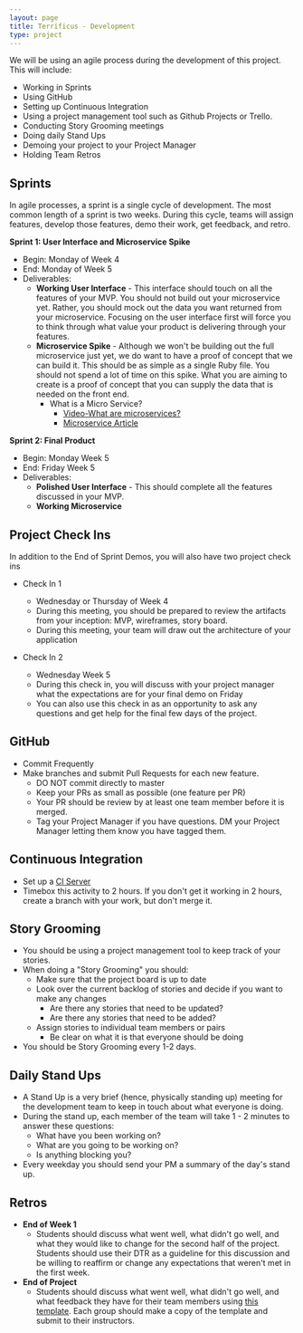```yaml
---
layout: page
title: Terrificus - Development
type: project
---
```


We will be using an agile process during the development of this project. This will include:

* Working in Sprints
* Using GitHub
* Setting up Continuous Integration
* Using a project management tool such as Github Projects or Trello.
* Conducting Story Grooming meetings
* Doing daily Stand Ups
* Demoing your project to your Project Manager
* Holding Team Retros

## Sprints

In agile processes, a sprint is a single cycle of development. The most common length of a sprint is two weeks. During this cycle, teams will assign features, develop those features, demo their work, get feedback, and retro.

**Sprint 1: User Interface and Microservice Spike**

* Begin: Monday of Week 4
* End: Monday of Week 5
* Deliverables:
    * **Working User Interface** - This interface should touch on all the features of your MVP. You should not build out your microservice yet. Rather, you should mock out the data you want returned from your microservice. Focusing on the user interface first will force you to think through what value your product is delivering through your features.
    * **Microservice Spike** - Although we won't be building out the full microservice just yet, we do want to have a proof of concept that we can build it. This should be as simple as a single Ruby file. You should not spend a lot of time on this spike. What you are aiming to create is a proof of concept that you can supply the data that is needed on the front end.
      * What is a Micro Service?
        - [Video-What are microservices?](https://youtu.be/SouNISAnXlo)
        - [Microservice Article](https://smartbear.com/solutions/microservices/)

**Sprint 2: Final Product**

* Begin: Monday Week 5
* End: Friday Week 5
* Deliverables:
    * **Polished User Interface** - This should complete all the features discussed in your MVP.
    * **Working Microservice**

## Project Check Ins

In addition to the End of Sprint Demos, you will also have two project check ins

* Check In 1
    * Wednesday or Thursday of Week 4
    * During this meeting, you should be prepared to review the artifacts from your inception: MVP, wireframes, story board.
    * During this meeting, your team will draw out the architecture of your application

* Check In 2
    * Wednesday Week 5
    * During this check in, you will discuss with your project manager what the expectations are for your final demo on Friday
    * You can also use this check in as an opportunity to ask any questions and get help for the final few days of the project.

## GitHub

* Commit Frequently
* Make branches and submit Pull Requests for each new feature.
    * DO NOT commit directly to master
    * Keep your PRs as small as possible (one feature per PR)
    * Your PR should be review by at least one team member before it is merged.
    * Tag your Project Manager if you have questions. DM your Project Manager letting them know you have tagged them.

## Continuous Integration

* Set up a [CI Server](http://backend.turing.io/module3/lessons/environments_and_ci)
* Timebox this activity to 2 hours. If you don't get it working in 2 hours, create a branch with your work, but don't merge it.

## Story Grooming

* You should be using a project management tool to keep track of your stories.
* When doing a "Story Grooming" you should:
    * Make sure that the project board is up to date
    * Look over the current backlog of stories and decide if you want to make any changes
        * Are there any stories that need to be updated?
        * Are there any stories that need to be added?
    * Assign stories to individual team members or pairs
        * Be clear on what it is that everyone should be doing
* You should be Story Grooming every 1-2 days.

## Daily Stand Ups

* A Stand Up is a very brief (hence, physically standing up) meeting for the development team to keep in touch about what everyone is doing.
* During the stand up, each member of the team will take 1 - 2 minutes to answer these questions:
    * What have you been working on?
    * What are you going to be working on?
    * Is anything blocking you?
* Every weekday you should send your PM a summary of the day's stand up.

## Retros

* **End of Week 1**
    * Students should discuss what went well, what didn't go well, and what they would like to change for the second half of the project. Students should use their DTR as a guideline for this discussion and be willing to reaffirm or change any expectations that weren't met in the first week.
* **End of Project**
    * Students should discuss what went well, what didn't go well, and what feedback they have for their team members using [this template](https://docs.google.com/spreadsheets/d/1MDybiSiZLVdbpbwEU-x_VPakyhhX0lD4HhcCjwuxtc4/edit#gid=0). Each group should make a copy of the template and submit to their instructors.
